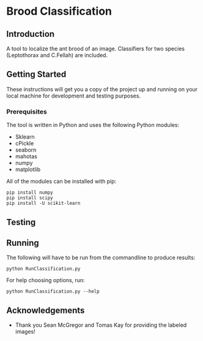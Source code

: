 # Brood Classification

## Introduction

A tool to localize the ant brood of an image. Classifiers for two species (Leptothorax and C.Fellah) are included. 

## Getting Started

These instructions will get you a copy of the project up and running on your local machine for development and testing purposes.

### Prerequisites

The tool is written in Python and uses the following Python modules: 

* Sklearn
* cPickle
* seaborn
* mahotas
* numpy
* matplotlib

All of the modules can be installed with pip:

```
pip install numpy
pip install scipy
pip install -U scikit-learn
```

## Testing



## Running 

The following will have to be run from the commandline to produce results:

```
python RunClassification.py
```

For help choosing options, run:

```
python RunClassification.py --help
```

## Acknowledgements

* Thank you Sean McGregor and Tomas Kay for providing the labeled images!
